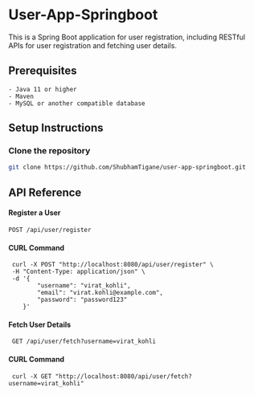 
# User-App-Springboot

This is a Spring Boot application for user registration, including RESTful APIs for user registration and fetching user details.


## Prerequisites
    - Java 11 or higher
    - Maven
    - MySQL or another compatible database
## Setup  Instructions
### Clone the repository
 ```bash
 git clone https://github.com/ShubhamTigane/user-app-springboot.git
 ```
## API Reference

#### Register a User

```http
POST /api/user/register
```

#### CURL Command 
```http
 curl -X POST "http://localhost:8080/api/user/register" \
 -H "Content-Type: application/json" \
 -d '{
        "username": "virat_kohli",
        "email": "virat.kohli@example.com",
        "password": "password123"
    }'
```

#### Fetch User Details

```http
 GET /api/user/fetch?username=virat_kohli
```

#### CURL Command
```http
 curl -X GET "http://localhost:8080/api/user/fetch?username=virat_kohli"

```
